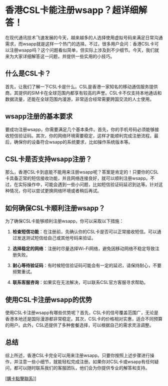 # 香港CSL卡能注册wsapp？超详细解答！

在现代通讯技术飞速发展的今天，越来越多的人选择使用虚拟号码来满足日常沟通需求，而wsapp就是这样一个热门的选择。不过，很多用户会问：香港CSL卡可以注册wsapp吗？这个问题看似简单，但实际上涉及到不少细节。今天，我们就来为大家详细解答这一问题，并提供一些实用的小技巧。

## 什么是CSL卡？

首先，让我们了解一下CSL卡是什么。CSL是香港一家知名的移动通信服务提供商，其提供的SIM卡在全球范围内都享有较高的声誉。CSL卡不仅支持本地通话和数据流量，还能在全球范围内漫游，非常适合经常需要跨国交流的人士使用。

## wsapp注册的基本要求

要成功注册wsapp，你需要满足几个基本条件。首先，你的手机号码必须能够接收短信验证码。其次，你的网络环境需要稳定，这样才能顺利完成注册流程。最后，确保你的设备符合wsapp的系统要求，比如操作系统版本等。

## CSL卡是否支持wsapp注册？

那么，香港CSL卡到底能不能用来注册wsapp呢？答案是肯定的！只要你的CSL卡具备正常的短信接收功能，并且网络连接良好，就可以顺利注册wsapp。不过，在实际操作中，可能会遇到一些小问题，比如短信验证码延迟到达等。针对这种情况，你可以尝试更换网络环境或者稍后再试。

## 如何确保CSL卡顺利注册wsapp？

为了确保CSL卡能够顺利注册wsapp，你可以采取以下措施：

1. **检查短信功能**：在注册前，先确认你的CSL卡是否可以正常接收短信。可以通过发送测试短信给自己或其他号码来验证。
   
2. **选择稳定的网络**：注册时尽量选择Wi-Fi网络，避免因移动网络不稳定导致注册失败。

3. **耐心等待验证码**：有时候短信验证码可能会有一定的延迟，请保持耐心，不要频繁重试。

4. **联系客服咨询**：如果实在无法解决，可以联系CSL官方客服寻求帮助。

## 使用CSL卡注册wsapp的优势

使用CSL卡注册wsapp有哪些优势呢？首先，CSL卡的信号覆盖范围广，无论是香港本地还是国际漫游都非常稳定。其次，CSL卡的价格相对实惠，适合不同预算的用户。此外，CSL还提供了多种套餐选择，可以根据自己的需求灵活调整。

## 总结

综上所述，香港CSL卡完全可以用来注册wsapp。只要你按照上述步骤进行操作，并注意一些小细节，就能轻松完成注册。如果你对CSL卡或wsapp有任何疑问，都可以随时联系我们的客服团队，他们会为你提供专业的解答和支持。

[[購卡點擊聯系](https://t.me/s/esim1088)]]